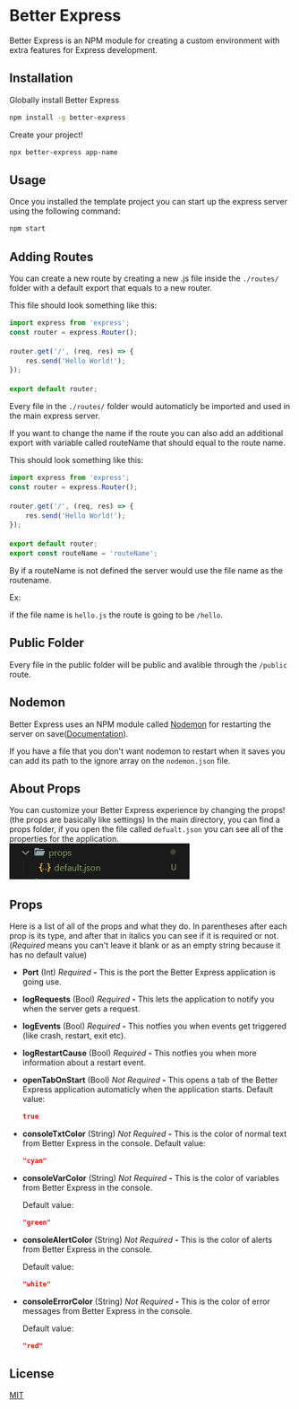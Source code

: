 # Better Express

Better Express is an NPM module for creating a custom environment with extra features for Express development.

## Installation

Globally install Better Express

```bash
npm install -g better-express
```

Create your project!

```bash
npx better-express app-name
```

## Usage

Once you installed the template project you can start up the express server using the following command:

```bash
npm start
```

## Adding Routes

You can create a new route by creating a new .js file inside the `./routes/` folder with a default export that equals to a new router.

This file should look something like this:

```js
import express from 'express';
const router = express.Router();

router.get('/', (req, res) => {
    res.send('Hello World!');
});

export default router;
```

Every file in the `./routes/` folder would automaticly be imported and used in the main express server.

If you want to change the name if the route you can also add an additional export with variable called routeName that should equal to the route name.

This should look something like this:

```js
import express from 'express';
const router = express.Router();

router.get('/', (req, res) => {
    res.send('Hello World!');
});

export default router;
export const routeName = 'routeName';
```

By if a routeName is not defined the server would use the file name as the routename.

Ex:

if the file name is `hello.js` the route is going to be `/hello`.

## Public Folder

Every file in the public folder will be public and avalible through the `/public` route.

## Nodemon

Better Express uses an NPM module called [Nodemon](https://nodemon.io/) for restarting the server on save([Documentation](https://github.com/remy/nodemon#nodemon)).

If you have a file that you don't want nodemon to restart when it saves you can add its path to the ignore array on the `nodemon.json` file.

## About Props

You can customize your Better Express experience by changing the props! (the props are basically like settings)
In the main directory, you can find a props folder, if you open the file called `defualt.json` you can see all of the properties for the application.<br>
<img src="./bin\img\Props Capture.JPG" ><br>

## Props

Here is a list of all of the props and what they do.
In parentheses after each prop is its type, and after that in italics you can see if it is required or not. (_Required_ means you can't leave it blank or as an empty string because it has no default value)

-   **Port** (Int) _Required_ **-** This is the port the Better Express application is going use.

-   **logRequests** (Bool) _Required_ **-** This lets the application to notify you when the server gets a request.

-   **logEvents** (Bool) _Required_ **-** This notfies you when events get triggered (like crash, restart, exit etc).

-   **logRestartCause** (Bool) _Required_ **-** This notfies you when more information about a restart event.

-   **openTabOnStart** (Bool) _Not Required_ **-** This opens a tab of the Better Express application automaticly when the application starts.
    Default value:

    ```json
    true
    ```

-   **consoleTxtColor** (String) _Not Required_ **-** This is the color of normal text from Better Express in the console.
    Default value:

    ```json
    "cyan"
    ```

-   **consoleVarColor** (String) _Not Required_ **-** This is the color of variables from Better Express in the console.

    Default value:

    ```json
    "green"
    ```

-   **consoleAlertColor** (String) _Not Required_ **-** This is the color of alerts from Better Express in the console.

    Default value:

    ```json
    "white"
    ```

-   **consoleErrorColor** (String) _Not Required_ **-** This is the color of error messages from Better Express in the console.

    Default value:

    ```json
    "red"
    ```

## License

[MIT](https://choosealicense.com/licenses/mit/)
